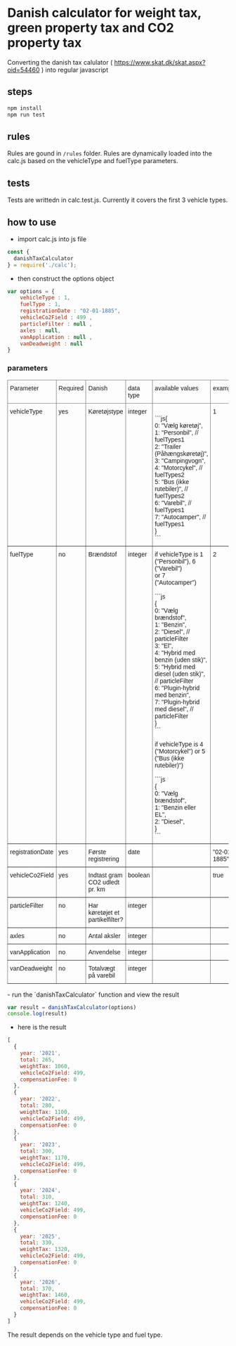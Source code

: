 # Danish calculator for weight tax, green property tax and CO2 property tax

Converting the danish tax calulator ( https://www.skat.dk/skat.aspx?oid=54460 ) into regular javascript

## steps

```bash
npm install
npm run test

```

## rules

Rules are gound in `/rules` folder. Rules are dynamically loaded into the calc.js based on the vehicleType and fuelType parameters. 

## tests

Tests are writtedn in calc.test.js. Currently it covers the first 3 vehicle types.

## how to use

- import calc.js into js file
```js
const {
  danishTaxCalculator
} = require('./calc');
```

- then construct the options object
```js
var options = {
	vehicleType : 1, 
	fuelType : 1, 
	registrationDate : "02-01-1885", 
	vehicleCo2Field : 499 , 
	particleFilter : null , 
	axles : null, 
	vanApplication : null , 
	vanDeadweight : null
}

```

### parameters
<style type="text/css">
.tg  {border-collapse:collapse;border-spacing:0;}
.tg td{border-color:black;border-style:solid;border-width:1px;font-family:Arial, sans-serif;font-size:14px;
  overflow:hidden;padding:10px 5px;word-break:normal;}
.tg th{border-color:black;border-style:solid;border-width:1px;font-family:Arial, sans-serif;font-size:14px;
  font-weight:normal;overflow:hidden;padding:10px 5px;word-break:normal;}
.tg .tg-0pky{border-color:inherit;text-align:left;vertical-align:top}
</style>
<table class="tg">
<thead>
  <tr>
    <th class="tg-0pky">Parameter</th>
    <th class="tg-0pky">Required</th>
    <th class="tg-0pky">Danish</th>
    <th class="tg-0pky">data type</th>
    <th class="tg-0pky">available values</th>
    <th class="tg-0pky">example</th>
  </tr>
</thead>
<tbody>
  <tr>
    <td class="tg-0pky">vehicleType</td>
    <td class="tg-0pky">yes</td>
    <td class="tg-0pky">Køretøjstype</td>
    <td class="tg-0pky">integer</td>
    <td class="tg-0pky"><br><span style="font-weight:400;font-style:normal">```js</span>{<br>    0: "Vælg køretøj",<br>    1: "Personbil", // fuelTypes1<br>    2: "Trailer (Påhængskøretøj)",<br>    3: "Campingvogn",<br>    4: "Motorcykel", // fuelTypes2<br>    5: "Bus (ikke rutebiler)", // fuelTypes2<br>    6: "Varebil", // fuelTypes1<br>    7: "Autocamper", // fuelTypes1<br>}<br><span style="font-weight:400;font-style:normal">```</span><br></td>
    <td class="tg-0pky">1</td>
  </tr>
  <tr>
    <td class="tg-0pky">fuelType</td>
    <td class="tg-0pky">no</td>
    <td class="tg-0pky">Brændstof</td>
    <td class="tg-0pky">integer</td>
    <td class="tg-0pky">if vehicleType is 1 ("Personbil"), 6 ("Varebil")<br>or 7 ("Autocamper")<br><br>```js<br>{<br>    0: "Vælg brændstof",<br>    1: "Benzin",<br>    2: "Diesel", // particleFilter<br>    3: "El",<br>    4: "Hybrid med benzin (uden stik)",<br>    5: "Hybrid med diesel (uden stik)", // particleFilter<br>    6: "Plugin-hybrid med benzin",<br>    7: "Plugin-hybrid med diesel", // particleFilter<br>}<br>```<br><br>if vehicleType is 4 ("Motorcykel") or 5 ("Bus (ikke <br>rutebiler)") <br><br>```js<br>{<br>    0: "Vælg brændstof",<br>    1: "Benzin eller EL",<br>    2: "Diesel",<br>}<br>```<br></td>
    <td class="tg-0pky">2</td>
  </tr>
  <tr>
    <td class="tg-0pky">registrationDate</td>
    <td class="tg-0pky">yes</td>
    <td class="tg-0pky">Første registrering</td>
    <td class="tg-0pky">date</td>
    <td class="tg-0pky"></td>
    <td class="tg-0pky">"02-01-1885"</td>
  </tr>
  <tr>
    <td class="tg-0pky">vehicleCo2Field</td>
    <td class="tg-0pky">yes</td>
    <td class="tg-0pky">Indtast gram CO2 udledt pr. km</td>
    <td class="tg-0pky">boolean</td>
    <td class="tg-0pky"></td>
    <td class="tg-0pky">true</td>
  </tr>
  <tr>
    <td class="tg-0pky">particleFilter</td>
    <td class="tg-0pky">no</td>
    <td class="tg-0pky">Har køretøjet et partikelfilter?</td>
    <td class="tg-0pky">integer</td>
    <td class="tg-0pky"></td>
    <td class="tg-0pky"></td>
  </tr>
  <tr>
    <td class="tg-0pky">axles</td>
    <td class="tg-0pky">no</td>
    <td class="tg-0pky">Antal aksler</td>
    <td class="tg-0pky">integer</td>
    <td class="tg-0pky"></td>
    <td class="tg-0pky"></td>
  </tr>
  <tr>
    <td class="tg-0pky">vanApplication</td>
    <td class="tg-0pky">no</td>
    <td class="tg-0pky">Anvendelse</td>
    <td class="tg-0pky">integer</td>
    <td class="tg-0pky"></td>
    <td class="tg-0pky"></td>
  </tr>
  <tr>
    <td class="tg-0pky">vanDeadweight</td>
    <td class="tg-0pky">no</td>
    <td class="tg-0pky">Totalvægt på varebil</td>
    <td class="tg-0pky">integer</td>
    <td class="tg-0pky"></td>
    <td class="tg-0pky"></td>
  </tr>
</tbody>
</table>
- run the `danishTaxCalculator` function and view the result

```js
var result = danishTaxCalculator(options)
console.log(result)
```

- here is the result
```js
[
  {
    year: '2021',
    total: 265,
    weightTax: 1060,
    vehicleCo2Field: 499,
    compensationFee: 0
  },
  {
    year: '2022',
    total: 280,
    weightTax: 1100,
    vehicleCo2Field: 499,
    compensationFee: 0
  },
  {
    year: '2023',
    total: 300,
    weightTax: 1170,
    vehicleCo2Field: 499,
    compensationFee: 0
  },
  {
    year: '2024',
    total: 310,
    weightTax: 1240,
    vehicleCo2Field: 499,
    compensationFee: 0
  },
  {
    year: '2025',
    total: 330,
    weightTax: 1320,
    vehicleCo2Field: 499,
    compensationFee: 0
  },
  {
    year: '2026',
    total: 370,
    weightTax: 1460,
    vehicleCo2Field: 499,
    compensationFee: 0
  }
]

```

The result depends on the vehicle type and fuel type.